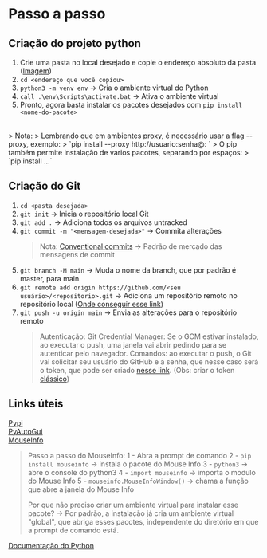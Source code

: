 # Passo a passo

## Criação do projeto python
1. Crie uma pasta no local desejado e copie o endereço absoluto da pasta ([Imagem](https://i.imgur.com/kiTqtKl.png))
2. `cd <endereço que você copiou>`
3. `python3 -m venv env` -> Cria o ambiente virtual do Python
4. `call .\env\Scripts\activate.bat` -> Ativa o ambiente virtual
5. Pronto, agora basta instalar os pacotes desejados com `pip install <nome-do-pacote>`
<br>
> Nota:
> Lembrando que em ambientes proxy, é necessário usar a flag --proxy, exemplo: 
> `pip install --proxy http://usuario:senha@<proxy-server>:<port> <nome-do-pacote>`
> O pip também permite instalação de varios pacotes, separando por espaços:
> `pip install <nome-do-pacote> <nome-do-pacote> ...` 

## Criação do Git
1. `cd <pasta desejada>`
2. `git init` -> Inicia o repositório local Git
3. `git add .` -> Adiciona todos os arquivos untracked
4. `git commit -m "<mensagem-desejada>"` -> Commita alterações<br />
	> Nota:
	> [Conventional commits](https://www.conventionalcommits.org/en/v1.0.0/#summary) -> Padrão de mercado das mensagens de commit 
5. `git branch -M main` -> Muda o nome da branch, que por padrão é master, para main.
6. `git remote add origin https://github.com/<seu usuário>/<repositorio>.git` -> Adiciona um repositório remoto no repositório local ([Onde conseguir esse link](https://i.imgur.com/9fRWz6t.png))
7. `git push -u origin main` -> Envia as alterações para o repositório remoto<br />
	> Autenticação:
	> Git Credential Manager: Se o GCM estivar instalado, ao executar o push, uma janela vai abrir pedindo para se autenticar pelo navegador.
	Comandos: ao executar o push, o Git vai solicitar seu usuário do GitHub e a senha, que nesse caso será o token, que pode ser criado [nesse link](https://github.com/settings/tokens). (Obs: criar o token [clássico](https://i.imgur.com/1c2HsNc.png))

## Links úteis
[Pypi](https://pypi.org/)<br />
[PyAutoGui](https://pyautogui.readthedocs.io/en/latest/)<br />
[MouseInfo](https://mouseinfo.readthedocs.io/en/latest/)<br />
> Passo a passo do MouseInfo:
> 1 - Abra a prompt de comando
> 2 - `pip install mouseinfo` -> instala o pacote do Mouse Info
> 3 - `python3` -> abre o console do python3
> 4 - `import mouseinfo` -> importa o modulo do Mouse Info
> 5 - `mouseinfo.MouseInfoWindow()` -> chama a função que abre a janela do Mouse Info
>
> Por que não preciso criar um ambiente virtual para instalar esse pacote?
> -> Por padrão, a instalação já cria um ambiente virtual "global", que abriga esses pacotes, independente do diretório em que a prompt de comando está.

[Documentação do Python](https://docs.python.org/3/)
